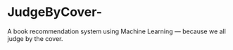 # JudgeByCover-
A book recommendation system using Machine Learning — because we all judge by the cover.

